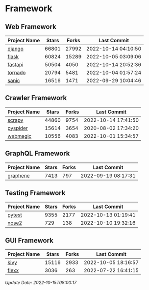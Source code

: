 # Framework

## Web Framework
| Project Name | Stars | Forks | Last Commit |
| ------------ | ----- | ----- | ----------- |
| [django](https://github.com/django/django) | 66801 | 27992 | 2022-10-14 04:10:50 |
| [flask](https://github.com/pallets/flask) | 60824 | 15289 | 2022-10-05 03:09:06 |
| [fastapi](https://github.com/tiangolo/fastapi) | 50504 | 4050 | 2022-10-14 20:52:36 |
| [tornado](https://github.com/tornadoweb/tornado) | 20794 | 5481 | 2022-10-04 01:57:24 |
| [sanic](https://github.com/sanic-org/sanic) | 16516 | 1471 | 2022-09-29 10:04:46 |

## Crawler Framework
| Project Name | Stars | Forks | Last Commit |
| ------------ | ----- | ----- | ----------- |
| [scrapy](https://github.com/scrapy/scrapy) | 44860 | 9754 | 2022-10-14 17:41:50 |
| [pyspider](https://github.com/binux/pyspider) | 15614 | 3654 | 2020-08-02 17:34:20 |
| [webmagic](https://github.com/code4craft/webmagic) | 10556 | 4083 | 2022-10-01 15:34:57 |

## GraphQL Framework
| Project Name | Stars | Forks | Last Commit |
| ------------ | ----- | ----- | ----------- |
| [graphene](https://github.com/graphql-python/graphene) | 7413 | 797 | 2022-09-19 08:17:31 |

## Testing Framework
| Project Name | Stars | Forks | Last Commit |
| ------------ | ----- | ----- | ----------- |
| [pytest](https://github.com/pytest-dev/pytest) | 9355 | 2177 | 2022-10-13 01:19:41 |
| [nose2](https://github.com/nose-devs/nose2) | 729 | 138 | 2022-10-10 19:32:16 |

## GUI Framework
| Project Name | Stars | Forks | Last Commit |
| ------------ | ----- | ----- | ----------- |
| [kivy](https://github.com/kivy/kivy) | 15116 | 2933 | 2022-10-05 18:16:57 |
| [flexx](https://github.com/flexxui/flexx) | 3036 | 263 | 2022-07-22 16:41:15 |

*Update Date: 2022-10-15T08:00:17*